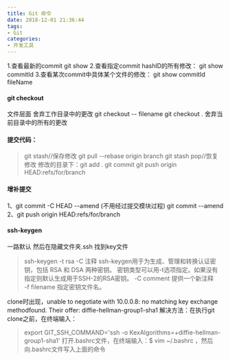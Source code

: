 ```yaml
---
title: Git 命令
date: 2018-12-01 21:36:44
tags:
- Git
categories:
- 开发工具
---
```

1.查看最新的commit
git show
2.查看指定commit hashID的所有修改：
git show commitId
3.查看某次commit中具体某个文件的修改：
git show commitId fileName

#### git checkout	
文件层面	舍弃工作目录中的更改
git checkout -- filename
git checkout .  舍弃当前目录中的所有的更改

#### 提交代码：
>git stash//保存修改
>git pull --rebase origin branch
>git stash pop//恢复修改
>修改的目录下：git add .
>git commit 
>git push origin HEAD:refs/for/branch

#### 增补提交
1、git commit -C HEAD --amend  (不用经过提交模块过程)
   git commit --amend
2、git push origin HEAD:refs/for/branch

#### ssh-keygen
一路默认  然后在隐藏文件夹.ssh 找到key文件
>ssh-keygen  -t rsa -C 注释
>ssh-keygen用于为生成、管理和转换认证密钥，包括 RSA 和 DSA 两种密钥。
>密钥类型可以用-t选项指定。如果没有指定则默认生成用于SSH-2的RSA密钥。 
>-C  comment 提供一个新注释  
>-f  filename  指定密钥文件名。

clone时出现，unable to negotiate with 10.0.0.8: no matching key exchange methodfound. Their offer: diffie-hellman-group1-sha1
解决方法：在执行git clone之前，在终端输入：
>export GIT_SSH_COMMAND='ssh -o KexAlgorithms=+diffie-hellman-group1-sha1'
打开.bashrc文件，在终端输入：$ vim ~/.bashrc  ，然后向.bashrc文件写入上面的命令
